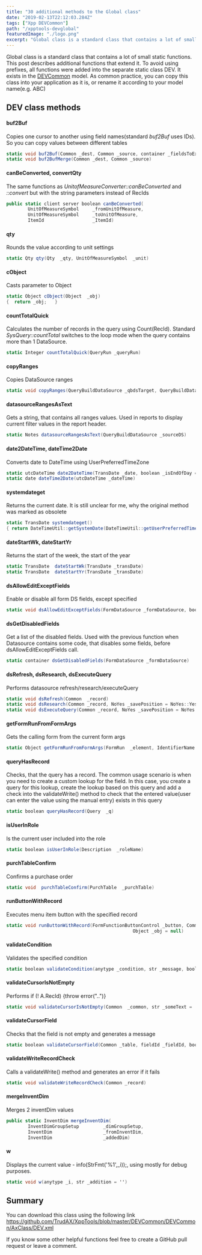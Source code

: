 ```yaml
---
title: "30 additional methods to the Global class"
date: "2019-02-13T22:12:03.284Z"
tags: ["Xpp DEVCommon"]
path: "/xpptools-devglobal"
featuredImage: "./logo.png"
excerpt: "Global class is a standard class that contains a lot of small static functions. This post describes additional functions that extend it."
---
```


Global class is a standard class that contains a lot of small static functions. This post describes additional functions that extend it. To avoid using prefixes, all functions were added into the separate static class DEV. It exists in the [DEVCommon](https://github.com/TrudAX/XppTools#devcommon-model) model. As common practice, you can copy this class into your application as it is, or rename it according to your model name(e.g. ABC)

## DEV class methods

#### buf2Buf

Copies one cursor to another using field names(standard *buf2Buf* uses IDs). So you can copy values between different tables

```csharp
static void buf2Buf(Common _dest, Common _source, container _fieldsToExclude = conNull())
static void buf2BufMerge(Common _dest, Common _source)
```

#### canBeConverted, convertQty

The same functions as *UnitofMeasureConverter::canBeConverted* and *::convert* but with the string parameters instead of RecIds

```csharp
public static client server boolean canBeConverted(
        UnitOfMeasureSymbol     _fromUnitOfMeasure,
        UnitOfMeasureSymbol     _toUnitOfMeasure,
        ItemId                  _ItemId)
```

#### qty

Rounds the value according to unit settings

```csharp
static Qty qty(Qty  _qty, UnitOfMeasureSymbol  _unit)
```

#### cObject

Casts parameter to Object

```csharp
static Object cObject(Object  _obj)
{  return _obj;   }
```

#### countTotalQuick

Calculates the number of records in the query using Count(RecId). Standard *SysQuery::countTotal* switches to the loop mode when the query contains more than 1 DataSource.

```csharp
static Integer countTotalQuick(QueryRun _queryRun)
```

#### copyRanges

Copies DataSource ranges

```csharp
static void copyRanges(QueryBuildDataSource _qbdsTarget, QueryBuildDataSource _qbdsSource)
```

#### datasourceRangesAsText

Gets a string, that contains all ranges values. Used in reports to display current filter values in the report header.

```csharp
static Notes datasourceRangesAsText(QueryBuildDataSource _sourceDS)
```

#### date2DateTime, dateTime2Date

Converts date to DateTime using UserPreferredTimeZone

```csharp
static utcDateTime date2DateTime(TransDate _date, boolean _isEndOfDay = false)
static date dateTime2Date(utcDateTime _dateTime)
```

#### systemdateget

Returns the current date. It is still unclear for me, why the original method was marked as obsolete

```csharp
static TransDate systemdateget()
{ return DateTimeUtil::getSystemDate(DateTimeUtil::getUserPreferredTimeZone()); }
```

#### dateStartWk, dateStartYr

Returns the start of the week, the start of the year

```csharp
static TransDate  dateStartWk(TransDate _transDate)
static TransDate  dateStartYr(TransDate _transDate)
```

#### dsAllowEditExceptFields

Enable or disable all form DS fields, except specified

```csharp
static void dsAllowEditExceptFields(FormDataSource _formDataSource, boolean _allowEdit, container _fieldListExclude=connull())
```

#### dsGetDisabledFields

Get a list of the disabled fields. Used with the previous function when Datasource contains some code, that disables some fields, before dsAllowEditExceptFields call.  

```csharp
static container dsGetDisabledFields(FormDataSource _formDataSource)
```

#### dsRefresh, dsResearch, dsExecuteQuery

Performs datasource refresh/research/executeQuery

```csharp
static void dsRefresh(Common  _record)
static void dsResearch(Common _record, NoYes _savePosition = NoYes::Yes)
static void dsExecuteQuery(Common _record, NoYes _savePosition = NoYes::Yes)
```

#### getFormRunFromFormArgs

Gets the calling form from the current form args

```csharp
static Object getFormRunFromFormArgs(FormRun  _element, IdentifierName _formName)
```

#### queryHasRecord

Checks, that the query has a record. The common usage scenario is when you need to create a custom lookup for the field. In this case, you create a query for this lookup, create the lookup based on this query and add a check into the validateWrite() method to check that the entered value(user can enter the value using the manual entry) exists in this query  

```csharp
static boolean queryHasRecord(Query  _q)
```

#### isUserInRole

Is the current user included into the role

```csharp
static boolean isUserInRole(Description  _roleName)
```

#### purchTableConfirm

Confirms a purchase order

```csharp
static void  purchTableConfirm(PurchTable  _purchTable)
```

#### runButtonWithRecord

Executes menu item button with the specified record

```csharp
static void runButtonWithRecord(FormFunctionButtonControl _button, Common _record,
                                               Object _obj = null)
```

#### validateCondition

Validates the specified condition

```csharp
static boolean validateCondition(anytype _condition, str _message, boolean _isThrowError = false)
```

#### validateCursorIsNotEmpty

Performs if (! A.RecId) {throw error("..")}

```csharp
static void validateCursorIsNotEmpty(Common  _common, str _someText = '')
```

#### validateCursorField

Checks that the field is not empty and generates a message

```csharp
static boolean validateCursorField(Common _table, fieldId _fieldId, boolean _isThrow = true)
```

#### validateWriteRecordCheck

Calls a validateWrite() method and generates an error if it fails

```csharp
static void validateWriteRecordCheck(Common _record)
```

#### mergeInventDim

Merges 2 inventDim values

```csharp
public static InventDim mergeInventDim(
        InventDimGroupSetup         _dimGroupSetup,
        InventDim                   _fromInventDim,
        InventDim                   _addedDim)
```

#### w

Displays the current value - info(StrFmt('%1',_i));, using mostly for debug purposes.

```csharp
static void w(anytype _i, str _addition = '')
```

## Summary

You can download this class using the following link https://github.com/TrudAX/XppTools/blob/master/DEVCommon/DEVCommon/AxClass/DEV.xml

If you know some other helpful functions feel free to create a GitHub pull request or leave a comment.
